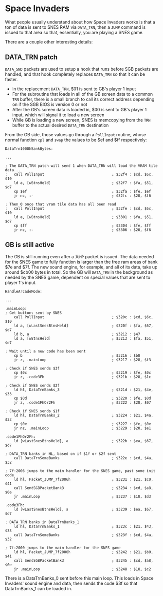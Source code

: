 # Space Invaders

What people usually understand about how Space Invaders works is that a ton of data is sent to SNES RAM via `DATA_TRN`, then a `JUMP` command is issued to that area so that, essentially, you are playing a SNES game.

There are a couple other interesting details:

## DATA_TRN patch

`DATA_SND` packets are used to setup a hook that runs before SGB packets are handled, and that hook completely replaces `DATA_TRN` so that it can be faster.

* In the replacement `DATA_TRN`, $01 is sent to GB's player 1 input
* For the subroutine that loads in all of the GB screen data to a common `TRN` buffer, there is a small branch to call its correct address depending on if the SGB BIOS is version 0 or not
* After the GB's screen data is loaded in, $00 is sent to GB's player 1 input, which will signal it to load a new screen
* While GB is loading a new screen, SNES is memcopying from the `TRN` buffer to the actual desired `DATA_TRN` destination

From the GB side, those values go through a `PollInput` routine, whose normal function `cpl` and `swap` the values to be $ef and $ff respectively:

```
DataTrn1000hBankBytes:

...

; The DATA_TRN patch will send 1 when DATA_TRN will load the VRAM tile data...
:   call PollInput                               ; $32f4 : $cd, $6c, $10
    ld a, [wBtnsHeld]                            ; $32f7 : $fa, $51, $d7
    cp $ef                                       ; $32fa : $fe, $ef
    jr nz, :-                                    ; $32fc : $20, $f6

; Then 0 once that vram tile data has all been read
:   call PollInput                               ; $32fe : $cd, $6c, $10
    ld a, [wBtnsHeld]                            ; $3301 : $fa, $51, $d7
    cp $ff                                       ; $3304 : $fe, $ff
    jr nz, :-                                    ; $3306 : $20, $f6
```

## GB is still active

The GB is still running even after a `JUMP` packet is issued. The data needed for the SNES game to fully function is larger than the free ram areas of bank $7e and $7f. The new sound engine, for example, and all of its data, take up around $cb00 bytes in total. So the GB will `DATA_TRN` in the background as needed by the SNES game, dependent on special values that are sent to player 1's input.

```
HandleArcadeMode:

...

.mainLoop:
; Get buttons sent by SNES
    call PollInput                               ; $320c : $cd, $6c, $10
    ld a, [wLastSnesBtnsHeld]                    ; $320f : $fa, $67, $d7
    ld b, a                                      ; $3212 : $47
    ld a, [wBtnsHeld]                            ; $3213 : $fa, $51, $d7

; Wait until a new code has been sent
    cp b                                         ; $3216 : $b8
    jr z, .mainLoop                              ; $3217 : $28, $f3

; Check if SNES sends $3f
    cp $0c                                       ; $3219 : $fe, $0c
    jr z, .code3Fh                               ; $321b : $28, $1c

; Check if SNES sends $2f
    ld hl, DataTrnBanks_3                        ; $321d : $21, $4e, $33
    cp $0d                                       ; $3220 : $fe, $0d
    jr z, .code1FhOr2Fh                          ; $3222 : $28, $07

; Check if SNES sends $1f
    ld hl, DataTrnBanks_2                        ; $3224 : $21, $4a, $33
    cp $0e                                       ; $3227 : $fe, $0e
    jr nz, .mainLoop                             ; $3229 : $20, $e1

.code1FhOr2Fh:
    ld [wLastSnesBtnsHeld], a                    ; $322b : $ea, $67, $d7

; DATA_TRN banks in HL, based on if $1f or $2f sent
    call DataTrnSomeBanks                        ; $322e : $cd, $4a, $32

; 7f:2006 jumps to the main handler for the SNES game, past some init code
    ld hl, Packet_JUMP_7f2006h                   ; $3231 : $21, $c0, $41
    call SendSGBPacketBank3                      ; $3234 : $cd, $a8, $0e
    jr .mainLoop                                 ; $3237 : $18, $d3

.code3Fh:
    ld [wLastSnesBtnsHeld], a                    ; $3239 : $ea, $67, $d7

; DATA_TRN banks in DataTrnBanks_1
    ld hl, DataTrnBanks_1                        ; $323c : $21, $43, $33
    call DataTrnSomeBanks                        ; $323f : $cd, $4a, $32

; 7f:2000 jumps to the main handler for the SNES game
    ld hl, Packet_JUMP_7f2000h                   ; $3242 : $21, $b0, $41
    call SendSGBPacketBank3                      ; $3245 : $cd, $a8, $0e
    jr .mainLoop                                 ; $3248 : $18, $c2
```

There is a DataTrnBanks_0 sent before this main loop. This loads in Space Invaders' sound engine and data, then sends the code $3f so that DataTrnBanks_1 can be loaded in.
